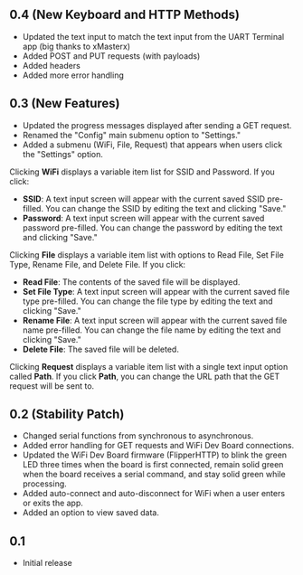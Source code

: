 ## 0.4 (New Keyboard and HTTP Methods)
- Updated the text input to match the text input from the UART Terminal app (big thanks to xMasterx)
- Added POST and PUT requests (with payloads)
- Added headers
- Added more error handling

## 0.3 (New Features)
- Updated the progress messages displayed after sending a GET request.
- Renamed the "Config" main submenu option to "Settings."
- Added a submenu (WiFi, File, Request) that appears when users click the "Settings" option.

Clicking **WiFi** displays a variable item list for SSID and Password. If you click:
- **SSID**: A text input screen will appear with the current saved SSID pre-filled. You can change the SSID by editing the text and clicking "Save."
- **Password**: A text input screen will appear with the current saved password pre-filled. You can change the password by editing the text and clicking "Save."

Clicking **File** displays a variable item list with options to Read File, Set File Type, Rename File, and Delete File. If you click:
- **Read File**: The contents of the saved file will be displayed.
- **Set File Type**: A text input screen will appear with the current saved file type pre-filled. You can change the file type by editing the text and clicking "Save."
- **Rename File**: A text input screen will appear with the current saved file name pre-filled. You can change the file name by editing the text and clicking "Save."
- **Delete File**: The saved file will be deleted.

Clicking **Request** displays a variable item list with a single text input option called **Path**. If you click **Path**, you can change the URL path that the GET request will be sent to.

## 0.2 (Stability Patch)
- Changed serial functions from synchronous to asynchronous.
- Added error handling for GET requests and WiFi Dev Board connections.
- Updated the WiFi Dev Board firmware (FlipperHTTP) to blink the green LED three times when the board is first connected, remain solid green when the board receives a serial command, and stay solid green while processing.
- Added auto-connect and auto-disconnect for WiFi when a user enters or exits the app.
- Added an option to view saved data.

## 0.1
- Initial release